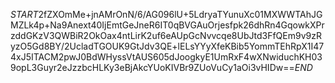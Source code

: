 $START$2fZXOmMe+jnAMrOnN/6/AG096lU+5LdryaTYunuXc01MXWWTAhJGMZLk4p+Na9Anext40IjEmtGeJneR6IT0qBVGAuOrjesfpk26dhRn4GqowkXPrzddGKzV3QWBiR2OkOax4ntLirK2uf6eAUpGcNvvcqe8UbJtd3FfQEm9v9zRyzO5Gd8BY/2UcladTGOUK9GtJdv3QE+lELsYYyXfeKBib5YommTEhRpX1I474xJ5ITACM2pwJ0BdWHyssVtAUS605dJoogkyE1UmRxF4wXNwiduchKH039opL3Guyr2eJzzbcHLKy3eBjAkcYUoKIVBr9ZUoVuCy1aOi3vHIDw==$END$